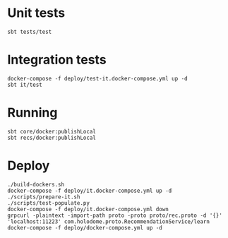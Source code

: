 # Unit tests

```shell
sbt tests/test
```

# Integration tests

```shell
docker-compose -f deploy/test-it.docker-compose.yml up -d 
sbt it/test
```

# Running 

```shell
sbt core/docker:publishLocal
sbt recs/docker:publishLocal
```

# Deploy

```shell 
./build-dockers.sh
docker-compose -f deploy/it.docker-compose.yml up -d 
./scripts/prepare-it.sh
./scripts/test-populate.py
docker-compose -f deploy/it.docker-compose.yml down 
grpcurl -plaintext -import-path proto -proto proto/rec.proto -d '{}' 'localhost:11223' com.holodome.proto.RecommendationService/learn
docker-compose -f deploy/docker-compose.yml up -d 
```